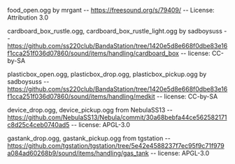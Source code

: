 food_open.ogg by mrgant -- https://freesound.org/s/79409/ -- License: Attribution 3.0

cardboard_box_rustle.ogg, cardboard_box_rustle_light.ogg by sadboysuss -- https://github.com/ss220club/BandaStation/tree/1420e5d8e668f0dbe83e16f1cca251f036d07860/sound/items/handling/cardboard_box -- license: CC-by-SA

plasticbox_open.ogg, plasticbox_drop.ogg, plasticbox_pickup.ogg by sadboysuss -- https://github.com/ss220club/BandaStation/tree/1420e5d8e668f0dbe83e16f1cca251f036d07860/sound/items/handling/medkit -- license: CC-by-SA

device_drop.ogg, device_pickup.ogg from NebulaSS13 -- https://github.com/NebulaSS13/Nebula/commit/30a68bebfa44ce562582171c8d25c4ceb0740ad5 -- license: APGL-3.0

gastank_drop.ogg, gastank_pickup.ogg from tgstation -- https://github.com/tgstation/tgstation/tree/5e42e4588237f7ec95f9c71f979a084ad60268b9/sound/items/handling/gas_tank -- license: APGL-3.0
